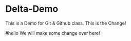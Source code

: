 # Delta-Demo
This is a Demo for Git &amp; Github class.
This is the Change!

#hello
We will make some change over here!